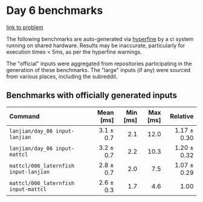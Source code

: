 # Day 6 benchmarks

[link to problem](http://adventofcode.com/2021/day/6)

The following benchmarks are auto-generated via [hyperfine](https://github.com/sharkdp/hyperfine) by a ci system running on shared hardware. Results may be inaccurate, particularly for execution times < 5ms, as per the hyperfine warnings.

The "official" inputs were aggregated from repositories participating in the generation of these benchmarks. The "large" inputs (if any) were sourced from various places, including the subreddit.

## Benchmarks with officially generated inputs
| Command | Mean [ms] | Min [ms] | Max [ms] | Relative |
|:---|---:|---:|---:|---:|
| `lanjian/day_06 input-lanjian` | 3.1 ± 0.7 | 2.1 | 12.0 | 1.17 ± 0.30 |
| `lanjian/day_06 input-mattcl` | 3.2 ± 0.7 | 2.2 | 10.3 | 1.20 ± 0.32 |
| `mattcl/006_laternfish input-lanjian` | 2.8 ± 0.7 | 2.0 | 7.5 | 1.07 ± 0.29 |
| `mattcl/006_laternfish input-mattcl` | 2.6 ± 0.3 | 1.7 | 4.6 | 1.00 |
